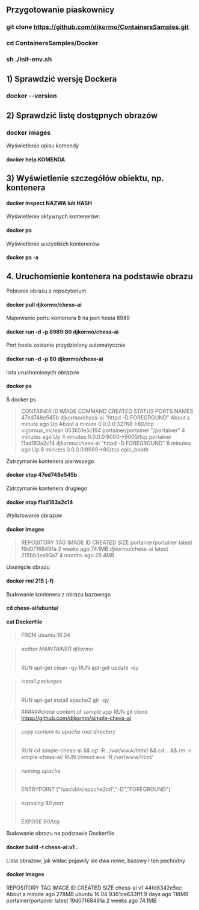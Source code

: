 ## Przygotowanie piaskownicy

### git clone https://github.com/djkormo/ContainersSamples.git

### cd ContainersSamples/Docker

### sh ./init-env.sh


## 1) Sprawdzić wersję Dockera

### docker --version

## 2) Sprawdzić listę dostępnych obrazów

### docker images

Wyświetlenie opisu komendy
#### docker help KOMENDA


## 3) Wyświetlenie szczegółów obiektu, np. kontenera


#### docker inspect NAZWA lub HASH


Wyświetlenie aktywnych kontenerów:
#### docker ps

Wyświetlenie wszystkich kontenerów:
#### docker ps -a


## 4. Uruchomienie kontenera na podstawie obrazu

Pobranie obrazu z repozytorium
#### docker pull djkormo/chess-ai

Mapowanie portu  kontenera 8 na port hosta 8989
#### docker run -d -p 8989:80 djkormo/chess-ai

Port hosta zostanie przydzielony automatycznie
#### docker run -d -p 80 djkormo/chess-ai

lista uruchomionych obrazow
#### docker ps 


$ docker ps
>CONTAINER ID        IMAGE                 COMMAND                 CREATED              STATUS              PORTS   NAMES
>47ed748e545b        djkormo/chess-ai      "httpd -D FOREGROUND"   About a minute ago   Up About a minute   0.0.0.0:32768->80/tcp   vigorous_mclean
>053651e5c194        portainer/portainer   "/portainer"            4 minutes ago        Up 4 minutes        0.0.0.0:9000->9000/tcp   portainer
>f1ad183a2c14        djkormo/chess-ai      "httpd -D FOREGROUND"   8 minutes ago        Up 8 minutes        0.0.0.0:8989->80/tcp   epic_booth

Zatrzymanie kontenera pierwszego
#### docker stop 47ed748e545b

Zatrzymanie kontenera drugiego
#### docker stop f1ad183a2c14

Wylistowanie obrazow
#### docker images

>REPOSITORY            TAG                 IMAGE ID            CREATED             SIZE
>portainer/portainer   latest              19d07168491a        2 weeks ago         74.1MB
>djkormo/chess-ai      latest              215bb3ea93a7        4 months ago        28.4MB



Usunięcie obrazu 

#### docker rmi 215 (-f)



Budowanie kontenera z obrazu bazowego


#### cd chess-ai/ubuntu/


#### cat Dockerfile


>FROM ubuntu:16.04

>###### author MAINTAINER djkormo
>RUN apt-get clean -qy
>RUN apt-get update -qy

>###### install packages
>RUN apt-get install apache2 git -qy

>######clone content of sample app
>RUN git clone https://github.com/djkormo/simple-chess-ai

>###### copy content to apache root directory
>RUN cd simple-chess-ai && cp -R . /var/www/html/ && cd .. && rm -r simple-chess-ai/
>RUN chmod a+x -R /var/www/html/

>###### running apache
>ENTRYPOINT ["/usr/sbin/apache2ctl","-D","FOREGROUND"]

>###### exposing 80 port
>EXPOSE 80/tcp


Budowanie obrazu na podstawie Dockerfile

#### docker build -t chess-ai:v1 .

Lista obrazow, jak widac pojawiły sie dwa nowe, bazowy i ten pochodny 
#### docker images
REPOSITORY            TAG                 IMAGE ID            CREATED              SIZE
chess-ai              v1                  44fd8342e5ec        About a minute ago   278MB
ubuntu                16.04               9361ce633ff1        9 days ago           118MB
portainer/portainer   latest              19d07168491a        2 weeks ago          74.1MB






